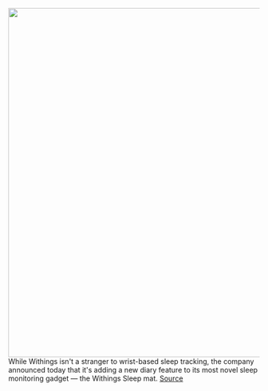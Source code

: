 <img src='https://cdn.vox-cdn.com/thumbor/Zt3F96MBuQCQ9yxl2Gfswoh-oCE=/0x0:4096x2534/1200x800/filters:focal(1721x940:2375x1594)/cdn.vox-cdn.com/uploads/chorus_image/image/70640165/KV1_3.0.png' width='700px' /><br/>
While Withings isn't a stranger to wrist-based sleep tracking, the company announced today that it's adding a new diary feature to its most novel sleep monitoring gadget — the Withings Sleep mat.
<a href='https://www.theverge.com/2022/3/18/22983254/withings-sleep-mat-diary-tracking'> Source <a/>